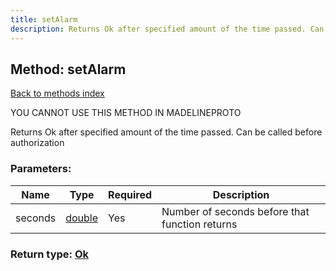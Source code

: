 ```yaml
---
title: setAlarm
description: Returns Ok after specified amount of the time passed. Can be called before authorization
---
```

## Method: setAlarm  
[Back to methods index](index.md)


YOU CANNOT USE THIS METHOD IN MADELINEPROTO


Returns Ok after specified amount of the time passed. Can be called before authorization

### Parameters:

| Name     |    Type       | Required | Description |
|----------|---------------|----------|-------------|
|seconds|[double](../types/double.md) | Yes|Number of seconds before that function returns|


### Return type: [Ok](../types/Ok.md)

